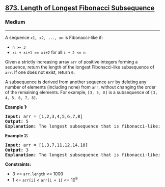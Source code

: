 <h2><a href="https://leetcode.com/problems/length-of-longest-fibonacci-subsequence">873. Length of Longest Fibonacci Subsequence</a></h2>
<h3>Medium</h3>
<hr>
<p>A sequence <code>x1, x2, ..., xn</code> is Fibonacci-like if:</p>
<ul>
  <li><code>n >= 3</code></li>
  <li><code>xi + xi+1 == xi+2</code> for all <code>i + 2 <= n</code></li>
</ul>
<p>Given a strictly increasing array <code>arr</code> of positive integers forming a sequence, return the length of the longest Fibonacci-like subsequence of <code>arr</code>. If one does not exist, return <code>0</code>.</p>
<p>A subsequence is derived from another sequence <code>arr</code> by deleting any number of elements (including none) from <code>arr</code>, without changing the order of the remaining elements. For example, <code>[3, 5, 8]</code> is a subsequence of <code>[3, 4, 5, 6, 7, 8]</code>.</p>
<p><strong>Example 1:</strong></p>
<pre>
<strong>Input:</strong> arr = [1,2,3,4,5,6,7,8]
<strong>Output:</strong> 5
<strong>Explanation:</strong> The longest subsequence that is fibonacci-like: [1,2,3,5,8].
</pre>
<p><strong>Example 2:</strong></p>
<pre>
<strong>Input:</strong> arr = [1,3,7,11,12,14,18]
<strong>Output:</strong> 3
<strong>Explanation:</strong> The longest subsequence that is fibonacci-like: [1,11,12], [3,11,14] or [7,11,18].
</pre>
<p><strong>Constraints:</strong></p>
<ul>
  <li>3 <= <code>arr.length</code> <= 1000</li>
  <li>1 <= <code>arr[i]</code> < <code>arr[i + 1]</code> <= 10<sup>9</sup></li>
</ul>
